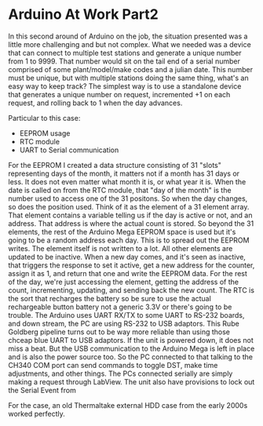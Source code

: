# Arduino At Work Part2
In this second around of Arduino on the job, the situation presented was a little more challenging and but not complex. What we needed was a device that can connect to multiple 
test stations and generate a unique number from 1 to 9999. That number would sit on the tail end of a serial number comprised of some plant/model/make codes and a julian date. 
This number must be unique, but with multiple stations doing the same thing, what's an easy way to keep track? 
The simplest way is to use a standalone device that generates a unique number on request, incremented +1 on each request, and rolling back to 1 when the day advances. 

Particular to this case:
 - EEPROM usage
 - RTC module
 - UART to Serial communication
 
 For the EEPROM I created a data structure consisting of 31 "slots" representing days of the month, it matters not if a month has 31 days or less. It does not even matter what 
 month it is, or what year it is. When the date is called on from the RTC module, that "day of the month" is the number used to access one of the 31 positons. So when the day 
 changes, so does the position used. Think of it as the element of a 31 element array. 
 That element contains a variable telling us if the day is active or not, and an address. That address is where the actual count is stored. So beyond the 31 elements, the rest 
 of the Arduino Mega EEPROM space is used but it's going to be a random address each day. This is to spread out the EEPROM writes. The element itself is not written to a lot.
 All other elements are updated to be inactive. When a new day comes, and it's seen as inactive, that triggers the response to set it active, get a new address for the counter, 
 assign it as 1, and return that one and write the EEPROM data. For the rest of the day, we're just accessing the element, getting the address of the count, incrementing, updating,
 and sending back the new count. 
 The RTC is the sort that recharges the battery so be sure to use the actual rechargeable button battery not a generic 3.3V or there's going to be trouble. 
 The Arduino uses UART RX/TX to some UART to RS-232 boards, and down stream, the PC are using RS-232 to USB adaptors. This Rube Goldberg pipeline turns out to be way more reliable
 than using those chceap blue UART to USB adaptors. 
 If the unit is powered down, it does not miss a beat. But the USB communication to the Arduino Mega is left in place and is also the power source too. So the PC connected to that 
 talking to the CH340 COM port can send commands to toggle DST, make time adjustments, and other things. 
 The PCs connected serially are simply making a request through LabView. The unit also have provisions to lock out the Serial Event from 
 
 For the case, an old Thermaltake external HDD case from the early 2000s worked perfectly. 
 
 
